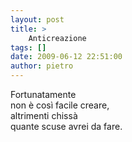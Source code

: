 ```yaml
---
layout: post
title: >
    Anticreazione
tags: []
date: 2009-06-12 22:51:00
author: pietro
---
```

Fortunatamente<br/>non è così facile creare,<br/>altrimenti chissà<br/>quante scuse avrei da fare.
